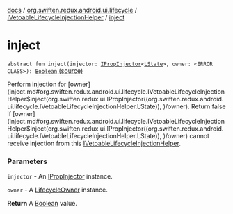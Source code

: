 [docs](../../index.md) / [org.swiften.redux.android.ui.lifecycle](../index.md) / [IVetoableLifecycleInjectionHelper](index.md) / [inject](./inject.md)

# inject

`abstract fun inject(injector: `[`IPropInjector`](../../org.swiften.redux.ui/-i-prop-injector/index.md)`<`[`LState`](index.md#LState)`>, owner: <ERROR CLASS>): `[`Boolean`](https://kotlinlang.org/api/latest/jvm/stdlib/kotlin/-boolean/index.html) [(source)](https://github.com/protoman92/KotlinRedux/tree/master/android\android-lifecycle\src\main\java/org/swiften/redux/android/ui/lifecycle/LifecycleInjector.kt#L49)

Perform injection for [owner](inject.md#org.swiften.redux.android.ui.lifecycle.IVetoableLifecycleInjectionHelper$inject(org.swiften.redux.ui.IPropInjector((org.swiften.redux.android.ui.lifecycle.IVetoableLifecycleInjectionHelper.LState)), )/owner). Return false if [owner](inject.md#org.swiften.redux.android.ui.lifecycle.IVetoableLifecycleInjectionHelper$inject(org.swiften.redux.ui.IPropInjector((org.swiften.redux.android.ui.lifecycle.IVetoableLifecycleInjectionHelper.LState)), )/owner) cannot receive injection from this
[IVetoableLifecycleInjectionHelper](index.md).

### Parameters

`injector` - An [IPropInjector](../../org.swiften.redux.ui/-i-prop-injector/index.md) instance.

`owner` - A [LifecycleOwner](#) instance.

**Return**
A [Boolean](https://kotlinlang.org/api/latest/jvm/stdlib/kotlin/-boolean/index.html) value.

